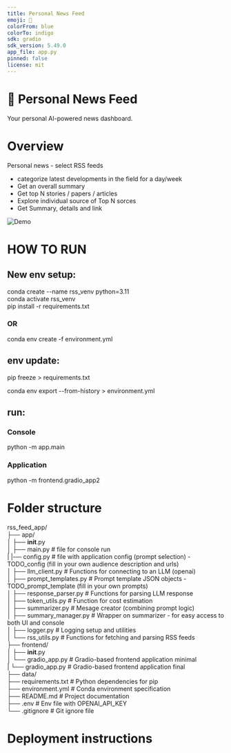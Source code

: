 ```yaml
---
title: Personal News Feed
emoji: 📰
colorFrom: blue
colorTo: indigo
sdk: gradio
sdk_version: 5.49.0
app_file: app.py
pinned: false
license: mit
---
```


# 📰 Personal News Feed

Your personal AI-powered news dashboard.

# Overview

Personal news - select RSS feeds 
- categorize latest developments in the field for a day/week  
- Get an overall summary
- Get top N stories / papers / articles
- Explore individual source of Top N sorces  
- Get Summary, details and link  

<!-- ![Demo](assets\ui.gif)  -->
![Demo](https://raw.githubusercontent.com/w-winnie/PersonalNewsFeed/main/assets/ui.gif)  



# HOW TO RUN

## New env setup:  

conda create --name rss_venv python=3.11   
conda activate rss_venv  
pip install -r requirements.txt
<!-- pip install openai gradio feedparser beautifulsoup4  -->

### OR  

conda env create -f environment.yml

## env update:  
pip freeze > requirements.txt  
<!-- conda env export > environment.yml   -->
conda env export --from-history > environment.yml  

## run:

### Console
python -m app.main
<!-- python app/main.py -->
### Application
python -m frontend.gradio_app2
<!-- python frontend/gradio_app.py -->

# Folder structure
rss_feed_app/  
├── app/  
│   ├── __init__.py  
│   ├── main.py           # file for console run  
|   |── config.py           # file with application config (prompt selection) - TODO_config (fill in your own audience description and urls)  
│   ├── llm_client.py     # Functions for connecting to an LLM (openai)  
│   ├── prompt_templates.py  # Prompt template JSON objects - TODO_prompt_template (fill in your own prompts)  
│   ├── response_parser.py   # Functions for parsing LLM response  
│   ├── token_utils.py       # Function for cost estimation  
│   ├── summarizer.py       # Mesage creator (combining prompt logic)  
│   ├── summary_manager.py   # Wrapper on summarizer - for easy access to both UI and console  
│   ├── logger.py         # Logging setup and utilities  
│   └── rss_utils.py      # Functions for fetching and parsing RSS feeds  
├── frontend/  
│   ├── __init__.py  
│   └── gradio_app.py     # Gradio-based frontend application minimal  
|   └── gradio_app.py     # Gradio-based frontend application final  
├── data/  
├── requirements.txt      # Python dependencies for pip   
├── environment.yml       # Conda environment specification  
├── README.md             # Project documentation  
├── .env                  # Env file with OPENAI_API_KEY  
└── .gitignore            # Git ignore file  

# Deployment instructions

